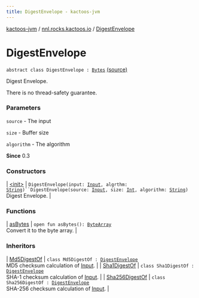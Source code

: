 ```yaml
---
title: DigestEnvelope - kactoos-jvm
---
```


[kactoos-jvm](../../index.html) / [nnl.rocks.kactoos.io](../index.html) / [DigestEnvelope](./index.html)

# DigestEnvelope

`abstract class DigestEnvelope : `[`Bytes`](../../nnl.rocks.kactoos/-bytes/index.html) [(source)](https://github.com/neonailol/kactoos/blob/master/kactoos-jvm/src/main/kotlin/nnl/rocks/kactoos/io/DigestEnvelope.kt#L19)

Digest Envelope.

There is no thread-safety guarantee.

### Parameters

`source` - The input

`size` - Buffer size

`algorithm` - The algorithm

**Since**
0.3

### Constructors

| [&lt;init&gt;](-init-.html) | `DigestEnvelope(input: `[`Input`](../../nnl.rocks.kactoos/-input/index.html)`, algrthm: `[`String`](https://kotlinlang.org/api/latest/jvm/stdlib/kotlin/-string/index.html)`)``DigestEnvelope(source: `[`Input`](../../nnl.rocks.kactoos/-input/index.html)`, size: `[`Int`](https://kotlinlang.org/api/latest/jvm/stdlib/kotlin/-int/index.html)`, algorithm: `[`String`](https://kotlinlang.org/api/latest/jvm/stdlib/kotlin/-string/index.html)`)`<br>Digest Envelope. |

### Functions

| [asBytes](as-bytes.html) | `open fun asBytes(): `[`ByteArray`](https://kotlinlang.org/api/latest/jvm/stdlib/kotlin/-byte-array/index.html)<br>Convert it to the byte array. |

### Inheritors

| [Md5DigestOf](../-md5-digest-of/index.html) | `class Md5DigestOf : `[`DigestEnvelope`](./index.md)<br>MD5 checksum calculation of [Input](../../nnl.rocks.kactoos/-input/index.html). |
| [Sha1DigestOf](../-sha1-digest-of/index.html) | `class Sha1DigestOf : `[`DigestEnvelope`](./index.md)<br>SHA-1 checksum calculation of [Input](../../nnl.rocks.kactoos/-input/index.html). |
| [Sha256DigestOf](../-sha256-digest-of/index.html) | `class Sha256DigestOf : `[`DigestEnvelope`](./index.md)<br>SHA-256 checksum calculation of [Input](../../nnl.rocks.kactoos/-input/index.html). |

